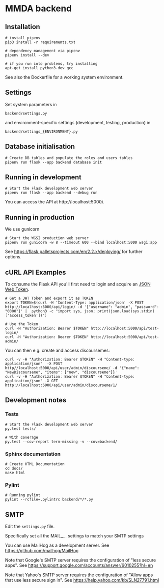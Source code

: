 # MMDA backend

## Installation

    # install pipenv
    pip3 install -r requirements.txt

    # dependency management via pipenv
    pipenv install --dev
    
    # if you run into problems, try installing
    apt-get install python3-dev gcc
    
See also the Dockerfile for a working system environment.


## Settings

Set system parameters in

    backend/settings.py
    
and environment-specific settings (development, testing, production) in

    backend/settings_{ENVIRONMENT}.py


## Database initialisation

    # Create DB tables and populate the roles and users tables
    pipenv run flask --app backend database init


## Running in development

    # Start the Flask development web server
    pipenv run flask --app backend --debug run

You can access the API at http://localhost:5000/.


## Running in production

We use gunicorn 

    # Start the WGSI production web server
    pipenv run gunicorn -w 8 --timeout 600 --bind localhost:5000 wsgi:app

See https://flask.palletsprojects.com/en/2.2.x/deploying/ for further options.


## cURL API Examples

To consume the Flask API you'll first need to login and acquire an [JSON Web Token](https://jwt.io/).

    # Get a JWT Token and export it as TOKEN
    export TOKEN=$(curl -H 'Content-Type: application/json' -X POST http://localhost:5000/api/login/ -d '{"username": "admin", "password": "0000"}' |  python3 -c "import sys, json; print(json.load(sys.stdin)['access_token'])")

    # Use the Token
    curl -H "Authorization: Bearer $TOKEN" http://localhost:5000/api/test-login/
    curl -H "Authorization: Bearer $TOKEN" http://localhost:5000/api/test-admin/

You can then e.g. create and access discoursemes:

    curl -v -H "Authorization: Bearer $TOKEN" -H "Content-type: application/json"  -X POST http//localhost:5000/api/user/admin/discourseme/ -d '{"name": "NewDiscourseme", "items": ["new", "discourseme"]}'
    curl -v -H "Authorization: Bearer $TOKEN" -H "Content-type: application/json" -X GET http://localhost:5000/api/user/admin/discourseme/1/


## Development notes

### Tests

    # Start the Flask development web server
    py.test tests/

    # With coverage
    py.test --cov-report term-missing -v --cov=backend/

### Sphinx documentation

    # Create HTML Documentation
    cd docs/
    make html

### Pylint

    # Running pylint
    pylint --rcfile=.pylintrc backend/*/*.py


## SMTP

Edit the `settings.py` file.

Specifically set all the MAIL_... settings to match your SMTP settings

You can use MailHog as a development server.
See https://github.com/mailhog/MailHog

Note that Google's SMTP server requires the configuration of "less secure apps".
See https://support.google.com/accounts/answer/6010255?hl=en

Note that Yahoo's SMTP server requires the configuration of "Allow apps that use less secure sign in".
See https://help.yahoo.com/kb/SLN27791.html
